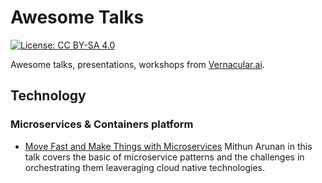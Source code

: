 # Awesome Talks

[![License: CC BY-SA 4.0](https://img.shields.io/badge/License-CC%20BY--SA%204.0-lightgrey.svg)](https://creativecommons.org/licenses/by-sa/4.0/)

Awesome talks, presentations, workshops from [Vernacular.ai](http://vernacular.ai/).

## Technology

### Microservices & Containers platform

* [Move Fast and Make Things with Microservices](2019/move-fast-and-make-things-with-microservices.md) Mithun Arunan in this talk covers the basic of microservice patterns and the challenges in orchestrating them leaveraging cloud native technologies.